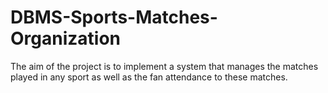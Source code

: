 # DBMS-Sports-Matches-Organization
The aim of the project is to implement a system that manages the matches played in any sport as well as the fan attendance to these matches.
